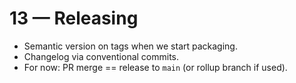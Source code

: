 # 13 — Releasing

- Semantic version on tags when we start packaging.
- Changelog via conventional commits.
- For now: PR merge == release to `main` (or rollup branch if used).
